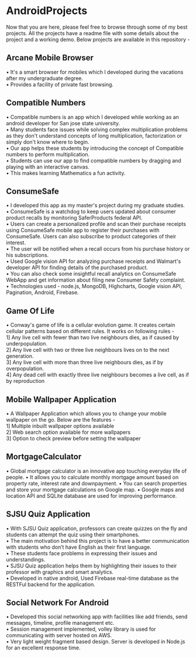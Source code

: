 # AndroidProjects

Now that you are here, please feel free to browse through some of my best projects.
All the projects have a readme file with some details about the project and a working demo.
Below projects are available in this repository -

## Arcane Mobile Browser
• It's a smart browser for mobiles which I developed during the vacations after my undergraduate degree.<br>
• Provides a facility of private fast browsing.<br>

## Compatible Numbers
• Compatible numbers is an app which I developed while working as an android developer for San jose state university.<br>
• Many students face issues while solving complex multiplication problems as they don't understand concepts of long multiplication, factorization or simply don't know where to begin.<br>
• Our app helps these students by introducing the concept of Compatible numbers to perform multiplication.<br>
• Students can use our app to find compatible numbers by dragging and playing with an interactive canvas.<br>
• This makes learning Mathematics a fun activity.<br>

## ConsumeSafe
• I developed this app as my master's project during my graduate studies.<br>
• ConsumeSafe is a watchdog to keep users updated about consumer product recalls by monitoring SaferProducts federal API.<br>
• Users can create a personalized profile and scan their purchase receipts using ConsumeSafe mobile app to register their purchases with ConsumeSafe. Users can also subscribe to product categories of their interest.<br>
• The user will be notified when a recall occurs from his purchase history or his subscriptions.<br>
• Used Google vision API for analyzing purchase receipts and Walmart's developer API for finding details of the purchased product.<br>
• You can also check some insightful recall analytics on ConsumeSafe WebApp and get information about filing new Consumer Safety complaint.<br>
• Technologies used - node.js, MongoDB, Highcharts, Google vision API, Pagination, Android, Firebase.<br>

## Game Of Life
• Conway's game of life is a cellular evolution game. It creates certain cellular patterns based on different rules. It works on following rules -<br> 
1] Any live cell with fewer than two live neighbours dies, as if caused by underpopulation.<br>
2] Any live cell with two or three live neighbours lives on to the next generation.<br>
3] Any live cell with more than three live neighbours dies, as if by overpopulation.<br>
4] Any dead cell with exactly three live neighbours becomes a live cell, as if by reproduction<br>

## Mobile Wallpaper Application
• A Wallpaper Application which allows you to change your mobile wallpaper on the go. Below are the features -<br>
1] Multiple inbuilt wallpaper options available<br>
2] Web search option available for more wallpapers<br>
3] Option to check preview before setting the wallpaper<br>

## MortgageCalculator
• Global mortgage calculator is an innovative app touching everyday life of people.
• It allows you to calculate monthly mortgage amount based on property rate, interest rate and downpayment.
• You can search properties and store your mortgage calculations on Google map.
• Google maps and location API and SQLite database are used for improving performance.

## SJSU Quiz Application
• With SJSU Quiz application, professors can create quizzes on the fly and students can attempt the quiz using their smartphones.<br>
• The main motivation behind this project is to have a better communication with students who don’t have English as their first language.<br>
• These students face problems in expressing their issues and understandings.<br>
• SJSU Quiz application helps them by highlighting their issues to their professor with graphics and smart analytics.<br>
• Developed in native android, Used Firebase real-time database as the RESTFul backend for the application.<br>

## Social Network For Android
• Developed this social networking app with facilities like add friends, send messages, timeline, profile management etc.<br>
• Session management implemented, volley library is used for communicating with server hosted on AWS.<br>
• Very light weight fragment based design. Server is developed in Node.js for an excellent response time.<br>
